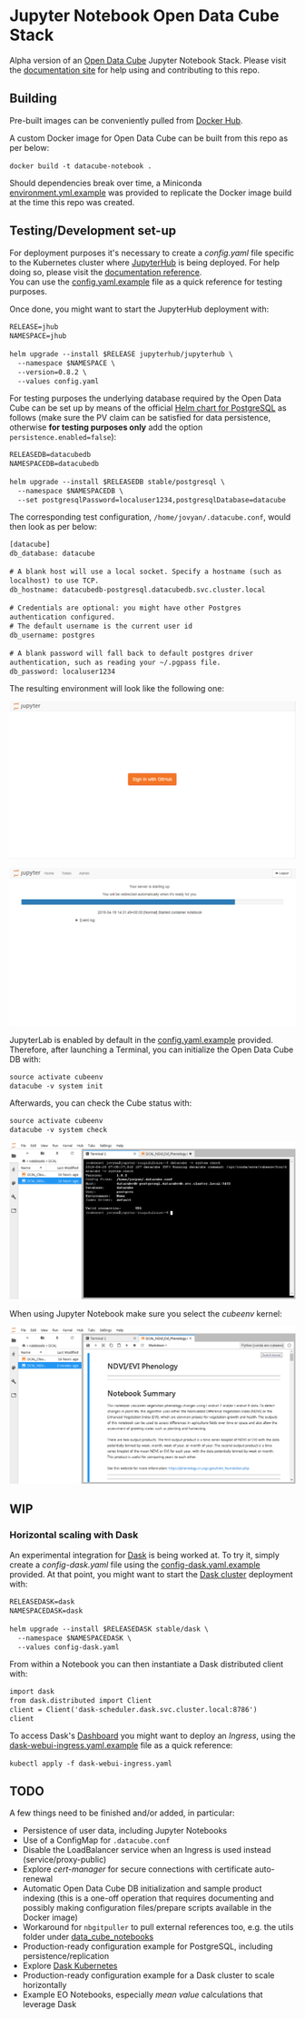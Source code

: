 # Jupyter Notebook Open Data Cube Stack

Alpha version of an [Open Data Cube](https://www.opendatacube.org/) Jupyter Notebook Stack. Please visit the [documentation site](https://zero-to-jupyterhub.readthedocs.io/en/latest/user-environment.html#customize-an-existing-docker-image) for help using and contributing to this repo.

## Building

Pre-built images can be conveniently pulled from [Docker Hub](https://hub.docker.com/r/luigidifraia/datacube-notebook).

A custom Docker image for Open Data Cube can be built from this repo as per below:

`docker build -t datacube-notebook .`

Should dependencies break over time, a Miniconda [environment.yml.example](environment.yml.example) was provided to replicate the Docker image build at the time this repo was created.

## Testing/Development set-up

For deployment purposes it's necessary to create a *config.yaml* file specific to the Kubernetes cluster where [JupyterHub](https://jupyter.org/hub) is being deployed. For help doing so, please visit the [documentation reference](https://zero-to-jupyterhub.readthedocs.io/en/latest/reference.html#helm-chart-configuration-reference).\
You can use the [config.yaml.example](config.yaml.example) file as a quick reference for testing purposes.

Once done, you might want to start the JupyterHub deployment with:

```
RELEASE=jhub
NAMESPACE=jhub

helm upgrade --install $RELEASE jupyterhub/jupyterhub \
  --namespace $NAMESPACE \
  --version=0.8.2 \
  --values config.yaml
```

For testing purposes the underlying database required by the Open Data Cube can be set up by means of the official [Helm chart for PostgreSQL](https://github.com/helm/charts/tree/master/stable/postgresql) as follows (make sure the PV claim can be satisfied for data persistence, otherwise **for testing purposes only** add the option `persistence.enabled=false`):

```
RELEASEDB=datacubedb
NAMESPACEDB=datacubedb

helm upgrade --install $RELEASEDB stable/postgresql \
  --namespace $NAMESPACEDB \
  --set postgresqlPassword=localuser1234,postgresqlDatabase=datacube
```

The corresponding test configuration, `/home/jovyan/.datacube.conf`, would then look as per below:

```
[datacube]
db_database: datacube

# A blank host will use a local socket. Specify a hostname (such as localhost) to use TCP.
db_hostname: datacubedb-postgresql.datacubedb.svc.cluster.local

# Credentials are optional: you might have other Postgres authentication configured.
# The default username is the current user id
db_username: postgres

# A blank password will fall back to default postgres driver authentication, such as reading your ~/.pgpass file.
db_password: localuser1234
```

The resulting environment will look like the following one:

![Example Login with GitHub](JupyterHub_GitHub_OAuth.png)

![Example Server Starting](JupyterHub_Server_Starting.png)

JupyterLab is enabled by default in the [config.yaml.example](config.yaml.example) provided. Therefore, after launching a Terminal, you can initialize the Open Data Cube DB with:

```
source activate cubeenv
datacube -v system init
```

Afterwards, you can check the Cube status with:

```
source activate cubeenv
datacube -v system check
```

![Example Terminal](JupyterHub_Terminal.png)

When using Jupyter Notebook make sure you select the *cubeenv* kernel:

![Example Notebook](JupyterHub_Notebook.png)

## WIP

### Horizontal scaling with Dask

An experimental integration for [Dask](https://dask.org/) is being worked at. To try it, simply create a *config-dask.yaml* file using the [config-dask.yaml.example](config-dask.yaml.example) provided. At that point, you might want to start the [Dask cluster](https://github.com/helm/charts/tree/master/stable/dask) deployment with:

```
RELEASEDASK=dask
NAMESPACEDASK=dask

helm upgrade --install $RELEASEDASK stable/dask \
  --namespace $NAMESPACEDASK \
  --values config-dask.yaml
```

From within a Notebook you can then instantiate a Dask distributed client with:

```
import dask
from dask.distributed import Client
client = Client('dask-scheduler.dask.svc.cluster.local:8786')
client
```

To access Dask's [Dashboard](http://docs.dask.org/en/latest/diagnostics-distributed.html#dashboard) you might want to deploy an *Ingress*, using the [dask-webui-ingress.yaml.example](dask-webui-ingress.yaml.example) file as a quick reference:

`kubectl apply -f dask-webui-ingress.yaml`

## TODO

A few things need to be finished and/or added, in particular:
- Persistence of user data, including Jupyter Notebooks
- Use of a ConfigMap for `.datacube.conf`
- Disable the LoadBalancer service when an Ingress is used instead (service/proxy-public)
- Explore *cert-manager* for secure connections with certificate auto-renewal
- Automatic Open Data Cube DB initialization and sample product indexing (this is a one-off operation that requires documenting and possibly making configuration files/prepare scripts available in the Docker image)
- Workaround for `nbgitpuller` to pull external references too, e.g. the utils folder under [data_cube_notebooks](https://github.com/ceos-seo/data_cube_notebooks)
- Production-ready configuration example for PostgreSQL, including persistence/replication
- Explore [Dask Kubernetes](http://kubernetes.dask.org/en/latest/)
- Production-ready configuration example for a Dask cluster to scale horizontally
- Example EO Notebooks, especially *mean value* calculations that leverage Dask
